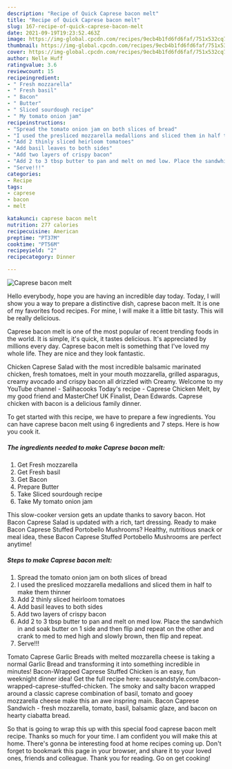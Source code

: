 ```yaml
---
description: "Recipe of Quick Caprese bacon melt"
title: "Recipe of Quick Caprese bacon melt"
slug: 167-recipe-of-quick-caprese-bacon-melt
date: 2021-09-19T19:23:52.463Z
image: https://img-global.cpcdn.com/recipes/9ecb4b1fd6fd6faf/751x532cq70/caprese-bacon-melt-recipe-main-photo.jpg
thumbnail: https://img-global.cpcdn.com/recipes/9ecb4b1fd6fd6faf/751x532cq70/caprese-bacon-melt-recipe-main-photo.jpg
cover: https://img-global.cpcdn.com/recipes/9ecb4b1fd6fd6faf/751x532cq70/caprese-bacon-melt-recipe-main-photo.jpg
author: Nelle Huff
ratingvalue: 3.6
reviewcount: 15
recipeingredient:
- " Fresh mozzarella"
- " Fresh basil"
- " Bacon"
- " Butter"
- " Sliced sourdough recipe"
- " My tomato onion jam"
recipeinstructions:
- "Spread the tomato onion jam on both slices of bread"
- "I used the presliced mozzarella medallions and sliced them in half to make them thinner"
- "Add 2 thinly sliced heirloom tomatoes"
- "Add basil leaves to both sides"
- "Add two layers of crispy bacon"
- "Add 2 to 3 tbsp butter to pan and melt on med low. Place the sandwhich in and soak butter on 1 side and then flip and repeat on the other and crank to med to med high and slowly brown, then flip and repeat."
- "Serve!!!"
categories:
- Recipe
tags:
- caprese
- bacon
- melt

katakunci: caprese bacon melt 
nutrition: 277 calories
recipecuisine: American
preptime: "PT37M"
cooktime: "PT56M"
recipeyield: "2"
recipecategory: Dinner

---
```



![Caprese bacon melt](https://img-global.cpcdn.com/recipes/9ecb4b1fd6fd6faf/751x532cq70/caprese-bacon-melt-recipe-main-photo.jpg)

Hello everybody, hope you are having an incredible day today. Today, I will show you a way to prepare a distinctive dish, caprese bacon melt. It is one of my favorites food recipes. For mine, I will make it a little bit tasty. This will be really delicious.

Caprese bacon melt is one of the most popular of recent trending foods in the world. It is simple, it's quick, it tastes delicious. It's appreciated by millions every day. Caprese bacon melt is something that I've loved my whole life. They are nice and they look fantastic.

Chicken Caprese Salad with the most incredible balsamic marinated chicken, fresh tomatoes, melt in your mouth mozzarella, grilled asparagus, creamy avocado and crispy bacon all drizzled with Creamy. Welcome to my YouTube channel - Salihacooks Today&#39;s recipe - Caprese Chicken Melt, by my good friend and MasterChef UK Finalist, Dean Edwards. Caprese chicken with bacon is a delicious family dinner.


To get started with this recipe, we have to prepare a few ingredients. You can have caprese bacon melt using 6 ingredients and 7 steps. Here is how you cook it.

<!--inarticleads1-->

##### The ingredients needed to make Caprese bacon melt:

1. Get  Fresh mozzarella
1. Get  Fresh basil
1. Get  Bacon
1. Prepare  Butter
1. Take  Sliced sourdough recipe
1. Take  My tomato onion jam


This slow-cooker version gets an update thanks to savory bacon. Hot Bacon Caprese Salad is updated with a rich, tart dressing. Ready to make Bacon Caprese Stuffed Portobello Mushrooms? Healthy, nutritious snack or meal idea, these Bacon Caprese Stuffed Portobello Mushrooms are perfect anytime! 

<!--inarticleads2-->

##### Steps to make Caprese bacon melt:

1. Spread the tomato onion jam on both slices of bread
1. I used the presliced mozzarella medallions and sliced them in half to make them thinner
1. Add 2 thinly sliced heirloom tomatoes
1. Add basil leaves to both sides
1. Add two layers of crispy bacon
1. Add 2 to 3 tbsp butter to pan and melt on med low. Place the sandwhich in and soak butter on 1 side and then flip and repeat on the other and crank to med to med high and slowly brown, then flip and repeat.
1. Serve!!!


Tomato Caprese Garlic Breads with melted mozzarella cheese is taking a normal Garlic Bread and transforming it into something incredible in minutes! Bacon-Wrapped Caprese Stuffed Chicken is an easy, fun weeknight dinner idea! Get the full recipe here: sauceandstyle.com/bacon-wrapped-caprese-stuffed-chicken. The smoky and salty bacon wrapped around a classic caprese combination of basil, tomato and gooey mozzarella cheese make this an awe inspring main. Bacon Caprese Sandwich - fresh mozzarella, tomato, basil, balsamic glaze, and bacon on hearty ciabatta bread. 

So that is going to wrap this up with this special food caprese bacon melt recipe. Thanks so much for your time. I am confident you will make this at home. There's gonna be interesting food at home recipes coming up. Don't forget to bookmark this page in your browser, and share it to your loved ones, friends and colleague. Thank you for reading. Go on get cooking!
